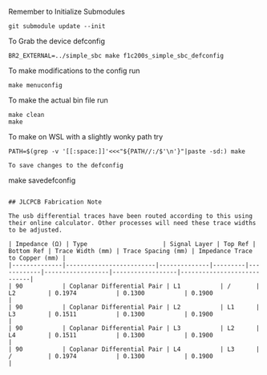 Remember to Initialize Submodules
```
git submodule update --init
```

To Grab the device defconfig
```
BR2_EXTERNAL=../simple_sbc make f1c200s_simple_sbc_defconfig
```

To make modifications to the config run
```
make menuconfig
```

To make the actual bin file run
```
make clean
make
```

To make on WSL with a slightly wonky path try 
```
PATH=$(grep -v '[[:space:]]'<<<"${PATH//:/$'\n'}"|paste -sd:) make
```

```
To save changes to the defconfig
```
make savedefconfig
```

## JLCPCB Fabrication Note 

The usb differential traces have been routed according to this using their online calculator. Other processes will need these trace widths to be adjusted.

| Impedance (Ω) | Type                     | Signal Layer | Top Ref | Bottom Ref | Trace Width (mm) | Trace Spacing (mm) | Impedance Trace to Copper (mm) |
|--------------|-------------------------|--------------|---------|------------|------------------|------------------|----------------------------|
| 90           | Coplanar Differential Pair | L1           | /       | L2         | 0.1974           | 0.1300           | 0.1900                     |
| 90           | Coplanar Differential Pair | L2           | L1      | L3         | 0.1511           | 0.1300           | 0.1900                     |
| 90           | Coplanar Differential Pair | L3           | L2      | L4         | 0.1511           | 0.1300           | 0.1900                     |
| 90           | Coplanar Differential Pair | L4           | L3      | /          | 0.1974           | 0.1300           | 0.1900                     |
